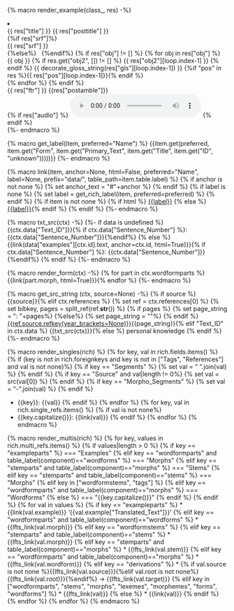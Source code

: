 {% macro render_example(class_, res) -%}
<li class={{class_}} id ="{{ res['id'] }}">
  <div class="interlinear-wrapper">
    <div class="preamble"> {{ res["title"] }} {{ res["posttitle"] }} </div>
    {%if res["srf"]%}
        <div class="text">{{ res["srf"] }}</div>
    {%else%}
         
    {%endif%}
    {% if res["obj"] != [] %}
      {% for obj in res["obj"] %}
        <div class="interlinear">
          <span class="obj">{{ obj }}</span>
            {% if res.get("obj2", []) != [] %}
              <span class="obj">{{ res["obj2"][loop.index-1] }}</span>
            {% endif %}
          <span class="gls">{{ decorate_gloss_string(res["gls"][loop.index-1]) }}</span>
          {%if "pos" in res %}<span class="pos">{{ res["pos"][loop.index-1]}}</span>{% endif %}
        </div>
      {% endfor %}
    {% endif %}
    <div class="ftr">{{ res["ftr"] }} {{res["postamble"]}} </div>
    {% if res["audio"] %}
        <audio controls src="{{ res["audio"]['url'] }}" type="{{ res["audio"]['type'] }}"></audio>
    {% endif %}
  </div>
</li>
{%- endmacro %}

{% macro get_label(item, preferred="Name") %}
{{item.get(preferred, item.get("Form", item.get("Primary_Text", item.get("Title", item.get("ID", "unknown")))))}}
{%- endmacro %}

{% macro link(item, anchor=None, html=False, preferred="Name", label=None, prefix="data/", table_path=item.table.label) %}
{% if anchor is not none %}
{% set anchor_text = "#"+anchor %}
{% endif %}
{% if label is none %}
{% set label = get_rich_label(item, preferred=preferred) %}
{% endif %}
{% if item is not none %}
{% if html %}
<a href="site:{{prefix}}{{table_path}}/{{item['ID']}}/{{anchor_text}}">{{label}}</a>
{% else %}
[{{label}}](site:{{prefix}}{{table_path}}/{{item["ID"]}}/{{anchor_text}}){% endif %}
{% endif %}
{%- endmacro %}

{% macro txt_src(ctx) -%}
{%- if data is undefined %}
{{ctx.data["Text_ID"]}}{% if ctx.data["Sentence_Number"] %}: {{ctx.data["Sentence_Number"]}}{%endif%}
{% else %}
{{link(data["examples"][ctx.id].text, anchor=ctx.id, html=True)}}{% if ctx.data["Sentence_Number"] %}: {{ctx.data["Sentence_Number"]}}{%endif%}
{% endif %}
{%- endmacro %}

{% macro render_form(ctx) -%}
{% for part in ctx.wordformparts %}{{link(part.morph, html=True)}}{% endfor %}
{%- endmacro %}

{% macro get_src_string (ctx, source=None) -%}
{% if source %}
{{source}}{% elif ctx.references %}
{% set ref = ctx.references[0] %}
{% set bibkey, pages = split_ref(ref.__str__()) %}
{% if pages %}
    {% set page_string = ": "+pages%}
{%else%}
    {% set page_string = ""%}
{% endif %}
<a href='site:references/#source-{{ref.source.id}}'>{{ref.source.refkey(year_brackets=None)}}</a>{{page_string}}{% elif "Text_ID" in ctx.data %}
{{txt_src(ctx)}}{% else %}
personal knowledge
{% endif %}
{%- endmacro %}

{% macro render_singles(rich) %}
{% for key, val in rich.fields.items() %}
    {% if (key is not in rich.foreignkeys and key is not in ["Tags", "References"] and val is not none)%}
    {% if key == "Segments" %}
        {% set val = " ".join(val) %}
    {% endif %}
    {% if key == "Source" and val|length != 0%}
        {% set val = src(val[0]) %}
    {% endif %}
    {% if key == "Morpho_Segments" %}
        {% set val = "-".join(val) %}
    {% endif %}
* {{key}}: {{val}}
    {% endif %}
{% endfor %}
{% for key, val in rich.single_refs.items() %}
{% if val is not none%}
* {{key.capitalize()}}: {{link(val)}}
{% endif %}
{% endfor %}
{% endmacro %}

{% macro render_multis(rich) %}
{% for key, values in rich.multi_refs.items() %}
    {% if values|length > 0 %}
        {% if key == "exampleparts" %}
=== "Examples"
        {% elif key == "wordformparts" and table_label(component)=="wordforms" %}
=== "Morphs"
        {% elif key == "stemparts" and table_label(component)=="morphs" %}
=== "Stems"
        {% elif key == "stemparts" and table_label(component)=="stems" %}
=== "Morphs"
        {% elif key in ["wordformstems", "tags"] %}
        {% elif key == "wordformparts" and table_label(component)=="morphs" %}
=== "Wordforms"
        {% else %}
=== "{{key.capitalize()}}"
        {% endif %}
    {% endif %}
    {% for val in values %}
        {% if key == "exampleparts" %}
    * {{link(val.example)}} ‘{{val.example["Translated_Text"]}}’
        {% elif key == "wordformparts" and table_label(component)=="wordforms" %}
    * {{lfts_link(val.morph)}}
        {% elif key == "wordformstems" %}
        {% elif key == "stemparts" and table_label(component)=="stems" %}
    * {{lfts_link(val.morph)}}
        {% elif key == "stemparts" and table_label(component)=="morphs" %}
    * {{lfts_link(val.stem)}}
        {% elif key == "wordformparts" and table_label(component)=="morphs" %}
    * {{lfts_link(val.wordform)}}
        {% elif key == "derivations" %}
    * {% if val.source is not none %}{{lfts_link(val.source)}}{%elif val.root is not none%}{{lfts_link(val.root)}}{%endif%} → {{lfts_link(val.target)}}
        {% elif key in ["wordformparts", "stems", "morphs", "lexemes", "morphemes", "forms", "wordforms"] %}
    * {{lfts_link(val)}}
        {% else %}
    * {{link(val)}}
          {% endif %}
    {% endfor %}
{% endfor %}
{% endmacro %}
